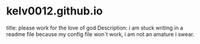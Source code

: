# kelv0012.github.io
title: please work for the love of god
Description: i am stuck writing in a readme file because my config file won´t work, i am not an amature i swear.
